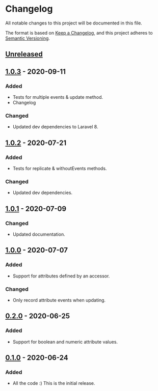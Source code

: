 # Changelog
All notable changes to this project will be documented in this file.

The format is based on [Keep a Changelog](https://keepachangelog.com/en/1.0.0/),
and this project adheres to [Semantic Versioning](https://semver.org/spec/v2.0.0.html).

## [Unreleased]

## [1.0.3] - 2020-09-11
### Added
- Tests for multiple events & update method.
- Changelog

### Changed
- Updated dev dependencies to Laravel 8.

## [1.0.2] - 2020-07-21
### Added
- Tests for replicate & withoutEvents methods.

### Changed
- Updated dev dependencies.

## [1.0.1] - 2020-07-09
### Changed
- Updated documentation.

## [1.0.0] - 2020-07-07
### Added
- Support for attributes defined by an accessor.

### Changed
- Only record attribute events when updating.

## [0.2.0] - 2020-06-25
### Added
- Support for boolean and numeric attribute values.

## [0.1.0] - 2020-06-24
### Added
- All the code :) This is the initial release.

[unreleased]: https://github.com/jpkleemans/attribute-events/compare/1.0.3...HEAD
[1.0.3]: https://github.com/jpkleemans/attribute-events/compare/1.0.2...1.0.3
[1.0.2]: https://github.com/jpkleemans/attribute-events/compare/1.0.1...1.0.2
[1.0.1]: https://github.com/jpkleemans/attribute-events/compare/1.0.0...1.0.1
[1.0.0]: https://github.com/jpkleemans/attribute-events/compare/0.2.0...1.0.0
[0.2.0]: https://github.com/jpkleemans/attribute-events/compare/0.1.0...0.2.0
[0.1.0]: https://github.com/jpkleemans/attribute-events/releases/tag/0.1.0
